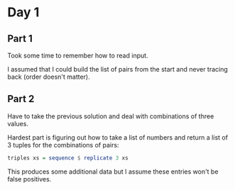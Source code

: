 # Day 1

## Part 1

Took some time to remember how to read input.

I assumed that I could build the list of pairs from
the start and never tracing back (order doesn't matter).

## Part 2

Have to take the previous solution and deal with combinations of three values.

Hardest part is figuring out how to take a list of numbers and return a list
of 3 tuples for the combinations of pairs:

```hs
triples xs = sequence $ replicate 3 xs
```

This produces some additional data but I assume these entries won't be false positives.
